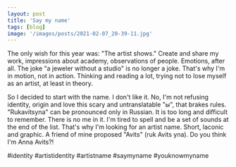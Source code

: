 ```yaml
---
layout: post
title: 'Say my name'
tags: [blog]
image: '/images/posts/2021-02-07_20-39-11.jpg'
---
```


The only wish for this year was: "The artist shows." Create and share my work, impressions about academy, observations of people. Emotions, after all. The joke "a jeweler without a studio" is no longer a joke. That's why I'm in motion, not in action. Thinking and reading a lot, trying not to lose myself as an artist, at least in theory. 

So I decided to start with the name. I don't like it. No, I'm not refusing identity, origin and love this scary and untranslatable "ы", that brakes rules. "Rukavitsyna" can be pronounced only in Russian. It is too long and difficult to remember. There is no me in it. I'm tired to spell and be a set of sounds at the end of the list. That's why I'm looking for an artist name. Short, laconic and graphic. A friend of mine proposed "Avits" (ruk Avits yna). Do you think I'm Anna Avits?!

#identity #artistidentity #artistname #saymyname #youknowmyname
